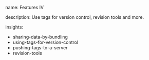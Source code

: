 name: Features IV

description: Use tags for version control, revision tools and more.

insights:
  - sharing-data-by-bundling
  - using-tags-for-version-control
  - pushing-tags-to-a-server
  - revision-tools
 
